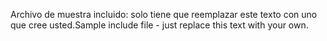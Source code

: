 <span data-ttu-id="95089-101">Archivo de muestra incluido: solo tiene que reemplazar este texto con uno que cree usted.</span><span class="sxs-lookup"><span data-stu-id="95089-101">Sample include file - just replace this text with your own.</span></span>